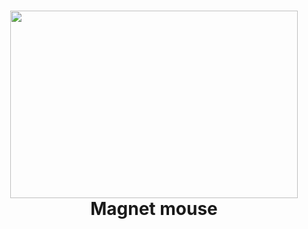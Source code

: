<h1 align="center">
  <img width="460" height="300" src="http://www.fillmurray.com/460/300">
  <br>
  Magnet mouse	
</h1>
